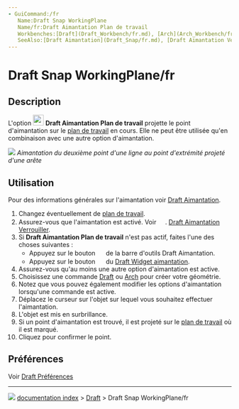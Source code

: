 ```yaml
---
- GuiCommand:/fr
   Name:Draft Snap WorkingPlane
   Name/fr:Draft Aimantation Plan de travail
   Workbenches:[Draft](Draft_Workbench/fr.md), [Arch](Arch_Workbench/fr.md)
   SeeAlso:[Draft Aimantation](Draft_Snap/fr.md), [Draft Aimantation Verrouiller](Draft_Snap_Lock/fr.md), [Draft Plan de travail](Draft_SelectPlane/fr.md)
---
```


# Draft Snap WorkingPlane/fr

## Description

L\'option <img alt="" src=images/Draft_Snap_WorkingPlane.svg  style="width:24px;"> **Draft Aimantation Plan de travail** projette le point d\'aimantation sur le [plan de travail](Draft_SelectPlane/fr.md) en cours. Elle ne peut être utilisée qu\'en combinaison avec une autre option d\'aimantation.

![](images/Draft_Snap_WorkingPlane_example.png ) 
*Aimantation du deuxième point d'une ligne au point d'extrémité projeté d'une arête*

## Utilisation

Pour des informations générales sur l\'aimantation voir [Draft Aimantation](Draft_Snap/fr.md).

1.  Changez éventuellement de [plan de travail](Draft_SelectPlane/fr.md).
2.  Assurez-vous que l\'aimantation est activé. Voir <img alt="" src=images/Draft_Snap_Lock.svg  style="width:16px;">. [Draft Aimantation Verrouiller](Draft_Snap_Lock/fr.md).
3.  Si **Draft Aimantation Plan de travail** n\'est pas actif, faites l\'une des choses suivantes :
    -   Appuyez sur le bouton **<img src="images/Draft_Snap_WorkingPlane.svg" width=16px>** de la barre d\'outils Draft Aimantation.
    -   Appuyez sur le bouton **<img src="images/Draft_Snap_WorkingPlane.svg" width=16px>** du [Draft Widget aimantation](Draft_snap_widget/fr.md).
4.  Assurez-vous qu\'au moins une autre option d\'aimantation est active.
5.  Choisissez une commande [Draft](Draft_Workbench/fr.md) ou [Arch](Arch_Workbench/fr.md) pour créer votre géométrie.
6.  Notez que vous pouvez également modifier les options d\'aimantation lorsqu\'une commande est active.
7.  Déplacez le curseur sur l\'objet sur lequel vous souhaitez effectuer l\'aimantation.
8.  L\'objet est mis en surbrillance.
9.  Si un point d\'aimantation est trouvé, il est projeté sur le [plan de travail](Draft_SelectPlane/fr.md) où il est marqué.
10. Cliquez pour confirmer le point.

## Préférences

Voir [Draft Préférences](Draft_Snap/fr#Pr.C3.A9f.C3.A9rences.md)



---
![](images/Right_arrow.png) [documentation index](../README.md) > [Draft](Draft_Workbench.md) > Draft Snap WorkingPlane/fr
